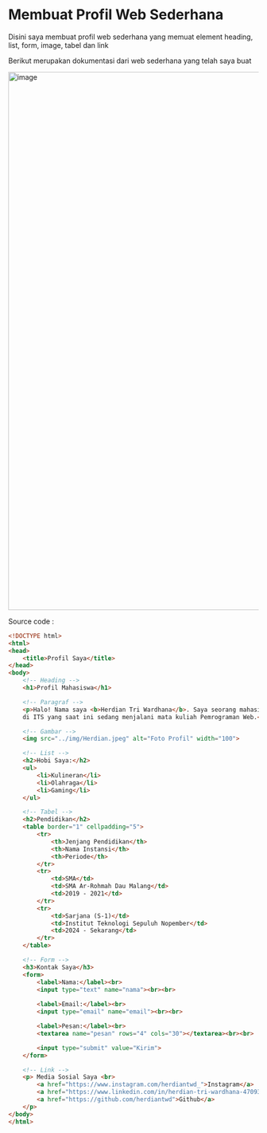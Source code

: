 # Membuat Profil Web Sederhana

Disini saya membuat profil web sederhana yang memuat element heading, list, form, image, tabel dan link

Berikut merupakan dokumentasi dari web sederhana yang telah saya buat 

<img width="1920" height="1080" alt="image" src="https://github.com/user-attachments/assets/93819dcc-263e-4fd4-b1c2-1f3292f8f20b" />



Source code :

```html
<!DOCTYPE html>
<html>
<head>
    <title>Profil Saya</title>
</head>
<body>
    <!-- Heading -->
    <h1>Profil Mahasiswa</h1>

    <!-- Paragraf -->
    <p>Halo! Nama saya <b>Herdian Tri Wardhana</b>. Saya seorang mahasiswa jurusan Teknik Informatika 
    di ITS yang saat ini sedang menjalani mata kuliah Pemrograman Web.</p>

    <!-- Gambar -->
    <img src="../img/Herdian.jpeg" alt="Foto Profil" width="100">

    <!-- List -->
    <h2>Hobi Saya:</h2>
    <ul>
        <li>Kulineran</li>
        <li>Olahraga</li>
        <li>Gaming</li>
    </ul>

    <!-- Tabel -->
    <h2>Pendidikan</h2>
    <table border="1" cellpadding="5">
        <tr>
            <th>Jenjang Pendidikan</th>
            <th>Nama Instansi</th>
            <th>Periode</th>
        </tr>
        <tr>
            <td>SMA</td>
            <td>SMA Ar-Rohmah Dau Malang</td>
            <td>2019 - 2021</td>
        </tr>
        <tr>
            <td>Sarjana (S-1)</td>
            <td>Institut Teknologi Sepuluh Nopember</td>
            <td>2024 - Sekarang</td>
        </tr>
    </table>

    <!-- Form -->
    <h3>Kontak Saya</h3>
    <form>
        <label>Nama:</label><br>
        <input type="text" name="nama"><br><br>
        
        <label>Email:</label><br>
        <input type="email" name="email"><br><br>

        <label>Pesan:</label><br>
        <textarea name="pesan" rows="4" cols="30"></textarea><br><br>

        <input type="submit" value="Kirim">
    </form>

    <!-- Link -->
    <p> Media Sosial Saya <br>
        <a href="https://www.instagram.com/herdiantwd_">Instagram</a>
        <a href="https://www.linkedin.com/in/herdian-tri-wardhana-47093b306/">Linkedin</a>
        <a href="https://github.com/herdiantwd">Github</a>
    </p>
</body>
</html>
```
